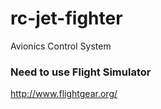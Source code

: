 # rc-jet-fighter
Avionics Control System

### Need to use Flight Simulator
http://www.flightgear.org/

